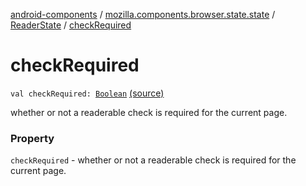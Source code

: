 [android-components](../../index.md) / [mozilla.components.browser.state.state](../index.md) / [ReaderState](index.md) / [checkRequired](./check-required.md)

# checkRequired

`val checkRequired: `[`Boolean`](https://kotlinlang.org/api/latest/jvm/stdlib/kotlin/-boolean/index.html) [(source)](https://github.com/mozilla-mobile/android-components/blob/master/components/browser/state/src/main/java/mozilla/components/browser/state/state/ReaderState.kt#L21)

whether or not a readerable check is required for the
current page.

### Property

`checkRequired` - whether or not a readerable check is required for the
current page.